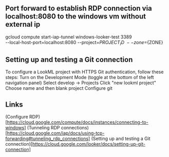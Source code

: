 ## Port forward to establish RDP connection via localhost:8080 to the windows vm without external ip
gcloud compute start-iap-tunnel windows-looker-test 3389 \
    --local-host-port=localhost:8080 --project=${PROJECT_ID} \
    --zone=${ZONE}

## Setting up and testing a Git connection
To configure a LookML project with HTTPS Git authentication, follow these steps: 
    Turn on the Development Mode (toggle at the bottom of the left navigation panel)
    Select develop -> Projects
    Click "new lookml project"
    Choose name and then blank project
    Configure git

## Links
(Configure RDP)[https://cloud.google.com/compute/docs/instances/connecting-to-windows]
(Tunneling RDP connections)[https://cloud.google.com/iap/docs/using-tcp-forwarding#tunneling_rdp_connections]
(Setting up and testing a Git connection)[https://cloud.google.com/looker/docs/setting-up-git-connection]